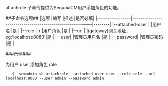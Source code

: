 attachrole 子命令提供为SequoiaCM用户添加角色的功能。

##子命令选项##
|选项       |缩写 |描述                                                      |是否必填|
|-----------|-----|----------------------------------------------------------|--------|
|--attached-user |     |用户名 |是      |
|--role |-r     |用户角色 |是      |
|--url   |     |(gateway)网关地址，eg:'localhost:8080'|是      |
|--user|     |管理员用户名         |是      |
|--password|     |管理员密码        |是      |

###示例###

为用户 user 添加角色 role

```lang-javascript
   $  scmadmin.sh attachrole --attached-user user --role role --url localhost:8080 --user admin --password admin
```